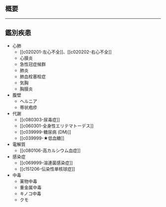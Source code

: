 ## 概要
----
## 鑑別疾患
- 心肺
	- [[c020201-左心不全]]、[[c020202-右心不全]]
	- 心膜炎
	- 急性冠症候群
	- 肺炎
	- 肺血栓塞栓症
	- 気胸
	- 胸膜炎
- 腹壁
	- ヘルニア
	- 帯状疱疹
- 代謝
	- [[c080303-尿毒症]]
	- [[c060301-全身性エリテマトーデス]]
	- [[c039999-糖尿病 (DM)]]
	- [[c039999-★低血糖]]
- 電解質
	- [[c080106-高カルシウム血症]]
- 感染症
	- [[c069999-溶連菌感染症]]
	- [[c151206-伝染性単核球症]]
- 中毒
	- 薬物中毒
	- 重金属中毒
	- キノコ中毒
	- クモ